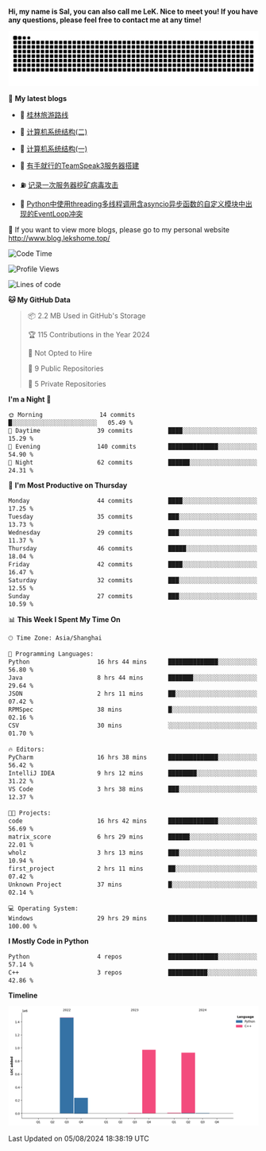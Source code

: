 **Hi, my name is Sal, you can also call me LeK. Nice to meet you! If you have any questions, please feel free to contact me at any time!**

![snake](https://raw.githubusercontent.com/LeKZzzz/LeKZzzz/output/github-contribution-grid-snake.svg)


👀 **My latest blogs**
<!-- BLOG-POST-LIST:START -->
- 🫣 [桂林旅游路线](http://www.blog.lekshome.top/2024/04/28/gui-lin-lu-you-lu-xian/) 

- 🧐 [计算机系统结构&lpar;二&rpar;](http://www.blog.lekshome.top/2024/04/21/ji-suan-ji-xi-tong-jie-gou-er/) 

- 🤖 [计算机系统结构&lpar;一&rpar;](http://www.blog.lekshome.top/2024/04/07/ji-suan-ji-xi-tong-jie-gou-yi/) 

- 📝 [有手就行的TeamSpeak3服务器搭建](http://www.blog.lekshome.top/2024/03/08/teamspeak3-fu-wu-qi-da-jian/) 

- ⛽️ [记录一次服务器挖矿病毒攻击](http://www.blog.lekshome.top/2024/03/08/ji-lu-yi-ci-fu-wu-qi-wa-kuang-bing-du-gong-ji/) 

- 🦣 [Python中使用threading多线程调用含asyncio异步函数的自定义模块中出现的EventLoop冲突](http://www.blog.lekshome.top/2024/03/07/python-zhong-shi-yong-threading-duo-xian-cheng-diao-yong-han-asyncio-yi-bu-han-shu-de-zi-ding-yi-mo-kuai-zhong-chu-xian-de-eventloop-chong-tu/) 
<!-- BLOG-POST-LIST:END -->

🥰 If you want to view more blogs, please go to my personal website http://www.blog.lekshome.top/


<!--START_SECTION:waka-->
![Code Time](http://img.shields.io/badge/Code%20Time-351%20hrs%2034%20mins-blue)

![Profile Views](http://img.shields.io/badge/Profile%20Views-2-blue)

![Lines of code](https://img.shields.io/badge/From%20Hello%20World%20I%27ve%20Written-3.6%20million%20lines%20of%20code-blue)

**🐱 My GitHub Data** 

> 📦 2.2 MB Used in GitHub's Storage 
 > 
> 🏆 115 Contributions in the Year 2024
 > 
> 🚫 Not Opted to Hire
 > 
> 📜 9 Public Repositories 
 > 
> 🔑 5 Private Repositories 
 > 
**I'm a Night 🦉** 

```text
🌞 Morning                14 commits          █░░░░░░░░░░░░░░░░░░░░░░░░   05.49 % 
🌆 Daytime                39 commits          ████░░░░░░░░░░░░░░░░░░░░░   15.29 % 
🌃 Evening                140 commits         ██████████████░░░░░░░░░░░   54.90 % 
🌙 Night                  62 commits          ██████░░░░░░░░░░░░░░░░░░░   24.31 % 
```
📅 **I'm Most Productive on Thursday** 

```text
Monday                   44 commits          ████░░░░░░░░░░░░░░░░░░░░░   17.25 % 
Tuesday                  35 commits          ███░░░░░░░░░░░░░░░░░░░░░░   13.73 % 
Wednesday                29 commits          ███░░░░░░░░░░░░░░░░░░░░░░   11.37 % 
Thursday                 46 commits          █████░░░░░░░░░░░░░░░░░░░░   18.04 % 
Friday                   42 commits          ████░░░░░░░░░░░░░░░░░░░░░   16.47 % 
Saturday                 32 commits          ███░░░░░░░░░░░░░░░░░░░░░░   12.55 % 
Sunday                   27 commits          ███░░░░░░░░░░░░░░░░░░░░░░   10.59 % 
```


📊 **This Week I Spent My Time On** 

```text
🕑︎ Time Zone: Asia/Shanghai

💬 Programming Languages: 
Python                   16 hrs 44 mins      ██████████████░░░░░░░░░░░   56.80 % 
Java                     8 hrs 44 mins       ███████░░░░░░░░░░░░░░░░░░   29.64 % 
JSON                     2 hrs 11 mins       ██░░░░░░░░░░░░░░░░░░░░░░░   07.42 % 
RPMSpec                  38 mins             █░░░░░░░░░░░░░░░░░░░░░░░░   02.16 % 
CSV                      30 mins             ░░░░░░░░░░░░░░░░░░░░░░░░░   01.70 % 

🔥 Editors: 
PyCharm                  16 hrs 38 mins      ██████████████░░░░░░░░░░░   56.42 % 
IntelliJ IDEA            9 hrs 12 mins       ████████░░░░░░░░░░░░░░░░░   31.22 % 
VS Code                  3 hrs 38 mins       ███░░░░░░░░░░░░░░░░░░░░░░   12.37 % 

🐱‍💻 Projects: 
code                     16 hrs 42 mins      ██████████████░░░░░░░░░░░   56.69 % 
matrix_score             6 hrs 29 mins       ██████░░░░░░░░░░░░░░░░░░░   22.01 % 
wholz                    3 hrs 13 mins       ███░░░░░░░░░░░░░░░░░░░░░░   10.94 % 
first_project            2 hrs 11 mins       ██░░░░░░░░░░░░░░░░░░░░░░░   07.42 % 
Unknown Project          37 mins             █░░░░░░░░░░░░░░░░░░░░░░░░   02.14 % 

💻 Operating System: 
Windows                  29 hrs 29 mins      █████████████████████████   100.00 % 
```

**I Mostly Code in Python** 

```text
Python                   4 repos             ██████████████░░░░░░░░░░░   57.14 % 
C++                      3 repos             ███████████░░░░░░░░░░░░░░   42.86 % 
```



**Timeline**

![Lines of Code chart](https://raw.githubusercontent.com/LeKZzzz/LeKZzzz/master/assets/bar_graph.png)


 Last Updated on 05/08/2024 18:38:19 UTC
<!--END_SECTION:waka-->
